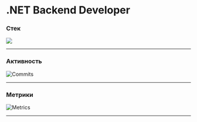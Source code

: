 # .NET Backend Developer

### Стек
<p align="left">
  <img src="https://skillicons.dev/icons?i=cs,dotnet,go,postgres,redis,docker" />
</p>

---

### Активность
![Commits](https://github-readme-activity-graph.vercel.app/graph?username=ТВОЙ_НИК&theme=github-dark&hide_border=true)

---

### Метрики
![Metrics](https://metrics.lecoq.io/TВОЙ_НИК?template=classic&activity=1&base=header,activity&config.timezone=Europe%2FMoscow)

---

